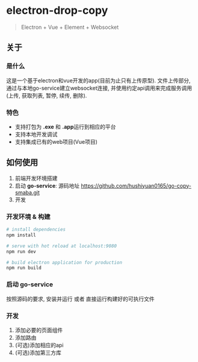 # electron-drop-copy

> Electron + Vue + Element + Websocket

## 关于

### 是什么

这是一个基于electron和vue开发的app(目前为止只有上传原型).
文件上传部分, 通过与本地go-service建立websocket连接, 并使用约定api调用来完成服务调用(上传, 获取列表, 暂停, 续传, 删除).

### 特色

- 支持打包为 **.exe** 和 **.app**运行到相应的平台
- 支持本地开发调试
- 支持集成已有的web项目(Vue项目)

## 如何使用

1. 前端开发环境搭建
2. 启动 **go-service**: 源码地址 https://github.com/hushiyuan0165/go-copy-smaba.git
3. 开发

### 开发环境 & 构建

``` bash
# install dependencies
npm install

# serve with hot reload at localhost:9080
npm run dev

# build electron application for production
npm run build
```

### 启动 go-service

按照源码的要求, 安装并运行 或者 直接运行构建好的可执行文件

### 开发

1. 添加必要的页面组件
2. 添加路由
3. (可选)添加相应的api
4. (可选)添加第三方库
